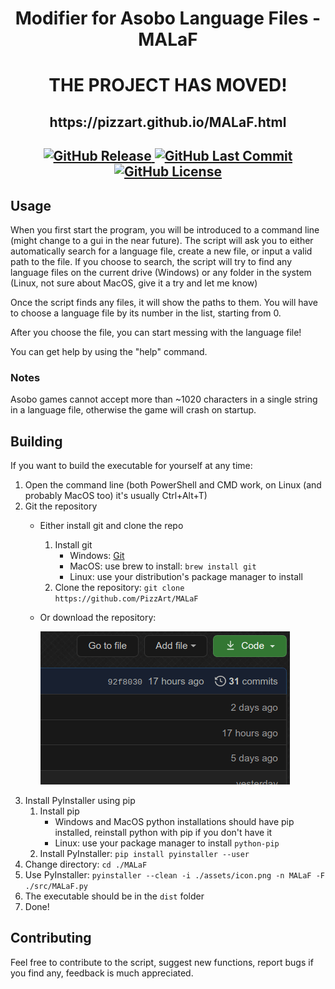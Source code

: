<h1 align=center>Modifier for Asobo Language Files - MALaF</h1>

<h1 align=center>THE PROJECT HAS MOVED!</h1>
<h2 align=center>https://pizzart.github.io/MALaF.html</h2>


<h2 align=center>
<a href="https://github.com/PizzArt/MALaF/releases/latest">
<img alt="GitHub Release" src="https://img.shields.io/github/v/release/PizzArt/MALaF?logo=github&style=for-the-badge">
</a>
<a href="https://github.com/PizzArt/MALaF/commit/master">
<img alt="GitHub Last Commit" src="https://img.shields.io/github/last-commit/PizzArt/MALaF?style=for-the-badge">
</a>
<a href="https://www.gnu.org/licenses/gpl-3.0-standalone.html&logo=gnu">
<img alt="GitHub License" src="https://img.shields.io/github/license/PizzArt/MALaF?style=for-the-badge&logo=gnu">
</a>
</h2>



## Usage
When you first start the program, you will be introduced to a command line (might change to a gui in the near future). The script will ask you to either automatically search for a language file, create a new file, or input a valid path to the file. If you choose to search, the script will try to find any language files on the current drive (Windows) or any folder in the system (Linux, not sure about MacOS, give it a try and let me know)

Once the script finds any files, it will show the paths to them. You will have to choose a language file by its number in the list, starting from 0.

After you choose the file, you can start messing with the language file!

You can get help by using the "help" command.

### Notes
Asobo games cannot accept more than ~1020 characters in a single string in a language file, otherwise the game will crash on startup.

## Building
If you want to build the executable for yourself at any time:
1. Open the command line (both PowerShell and CMD work, on Linux (and probably MacOS too) it's usually Ctrl+Alt+T)
2. Git the repository
    * Either install git and clone the repo
        1. Install git
            * Windows: [Git](https://git-scm.com/download/win)
            * MacOS: use brew to install: `brew install git`
            * Linux: use your distribution's package manager to install
        2. Clone the repository: `git clone https://github.com/PizzArt/MALaF`
    * Or download the repository:

        ![Download ZIP - GIF](/assets/download_zip.gif)
3. Install PyInstaller using pip
    1. Install pip
        * Windows and MacOS python installations should have pip installed, reinstall python with pip if you don't have it
        * Linux: use your package manager to install `python-pip`
    2. Install PyInstaller: `pip install pyinstaller --user`
4. Change directory: `cd ./MALaF`
5. Use PyInstaller: `pyinstaller --clean -i ./assets/icon.png -n MALaF -F ./src/MALaF.py`
6. The executable should be in the `dist` folder
7. Done!

## Contributing
Feel free to contribute to the script, suggest new functions, report bugs if you find any, feedback is much appreciated.
